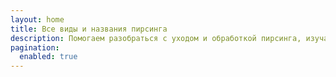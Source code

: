 ```yaml
---
layout: home
title: Все виды и названия пирсинга
description: Помогаем разобраться с уходом и обработкой пирсинга, изучаем осложнения и шрамы после прокола
pagination:
  enabled: true
---
```

